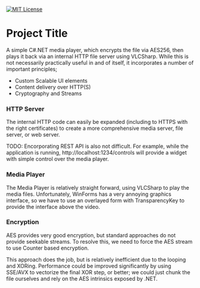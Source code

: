 
[![MIT License](https://img.shields.io/badge/License-MIT-green.svg)](https://choosealicense.com/licenses/mit/)

# Project Title

A simple C#.NET media player, which encrypts the file via AES256, then plays it back via an internal HTTP file server using VLCSharp. While this is not necessarily practically useful in and of itself, it incorporates a number of important principles;

- Custom Scalable UI elements
- Content delivery over HTTP(S)
- Cryptography and Streams

### HTTP Server

The internal HTTP code can easily be expanded (including to HTTPS with the right certificates) to create a more comprehensive media server, file server, or web server. 

TODO: Encorporating REST API is also not difficult. For example, while the application is running, http://localhost:1234/controls will provide a widget with simple control over the media player.

### Media Player

The Media Player is relatively straight forward, using VLCSharp to play the media files. Unfortunately, WinForms has a very annoying graphics interface, so we have to use an overlayed form with TransparencyKey to provide the interface above the video.

### Encryption

AES provides very good encryption, but standard approaches do not provide seekable streams. To resolve this, we need to force the AES stream to use Counter based encryption.

This approach does the job, but is relatively inefficient due to the looping and XORing. Performance could be improved significantly by using SSE/AVX to vectorize the final XOR step, or better; we could just chunk the file ourselves and rely on the AES intrinsics exposed by .NET.
